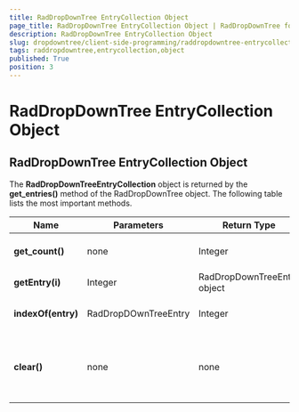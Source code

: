 ```yaml
---
title: RadDropDownTree EntryCollection Object
page_title: RadDropDownTree EntryCollection Object | RadDropDownTree for ASP.NET AJAX Documentation
description: RadDropDownTree EntryCollection Object
slug: dropdowntree/client-side-programming/raddropdowntree-entrycollection-object
tags: raddropdowntree,entrycollection,object
published: True
position: 3
---
```


# RadDropDownTree EntryCollection Object



## RadDropDownTree EntryCollection Object

The **RadDropDownTreeEntryCollection** object is returned by the **get_entries()** method of the RadDropDownTree object. The following table lists the most important methods.


| Name | Parameters | Return Type | Description |
| ------ | ------ | ------ | ------ |
| **get_count()** |none|Integer|Returns the length of the collection|
| **getEntry(i)** |Integer|RadDropDownTreeEntry object|Returns the entry object|
| **indexOf(entry)** |RadDropDOwnTreeEntry|Integer|Returns the index of the entry|
| **clear()** |none|none|Clears the entry area if there is/are any entry/entries added.|
